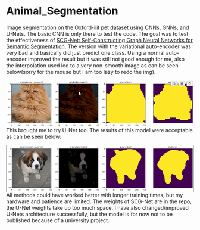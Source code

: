# Animal_Segmentation
Image segmentation on the Oxford-iiit pet dataset using CNNs, GNNs, and U-Nets. The basic CNN is only there to test the code. The goal was to test the effectiveness of [SCG-Net: Self-Constructing Graph Neural Networks for Semantic Segmentation](https://arxiv.org/pdf/2009.01599.pdf). The version with the variational auto-encoder was very bad and basically did just predict one class. Using a normal auto-encoder improved the result but it was still not good enough for me, also the interpolation used led to a very non-smooth image as can be seen below(sorry for the mouse but I am too lazy to redo the img).


<img src="img/example_pred_SCG.png"
     alt="prediction of SCG-net with AE"
     style="float: left; margin-right: 10px;" />

This brought me to try U-Net too. The results of this model were acceptable as can be seen below:

<img src="img/example_pred_unet.png"
     alt="prediction of U-net"
     style="float: left; margin-right: 10px;" />

All methods could have worked better with longer training times, but my hardware and patience are limited. The weights of SCG-Net are in the repo, the U-Net weights take up too much space. I have also changed/improved U-Nets architecture successfully, but the model is for now not to be published because of a university project.
